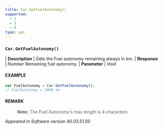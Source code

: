 ```yaml
---
title: Car.GetFuelAutonomy()
supported:
  - 2
  - 3
  - 4
type: api
---
```


### `Car.GetFuelAutonomy()`

| **Description** | Gets the Fuel autonomy remaining always in km.
| **Response** | *Number*  Remaining fuel autonomy.
| **Parameter**   | *Void*

#### EXAMPLE

```javascript
var FuelAutonomy = Car.GetFuelAutonomy();
// FuelAutonomy = 2000 km
```

#### REMARK

>**Note:** The Fuel Autonomy's max length is 4 characters.

*Appeared in Software version 40.03.51.50*